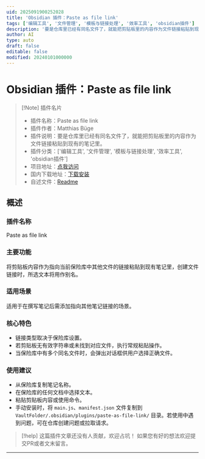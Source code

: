 ```yaml
---
uid: 2025091900252028
title: 'Obsidian 插件：Paste as file link'
tags: ['编辑工具', '文件管理', '模板与链接处理', '效率工具', 'obsidian插件']
description: '要是仓库里已经有同名文件了，就能把剪贴板里的内容作为文件链接粘贴到现有的笔记里。'
author: AI
type: auto
draft: false
editable: false
modified: 20240101000000
---
```


# Obsidian 插件：Paste as file link

> [!Note] 插件名片
> - 插件名称：Paste as file link
> - 插件作者：Matthias Büge
> - 插件说明：要是仓库里已经有同名文件了，就能把剪贴板里的内容作为文件链接粘贴到现有的笔记里。
> - 插件分类：['编辑工具', '文件管理', '模板与链接处理', '效率工具', 'obsidian插件']
> - 项目地址：[点我访问](https://github.com/mbedded/obsidian-paste-file-link)
> - 国内下载地址：[下载安装](https://pkmer.cn/products/plugin/pluginMarket/?paste-as-file-link)
> - 自述文件：[Readme](https://ghproxy.net/https://raw.githubusercontent.com/mbedded/obsidian-paste-file-link/master/README.md)



## 概述

### 插件名称
Paste as file link

### 主要功能
将剪贴板内容作为指向当前保险库中其他文件的链接粘贴到现有笔记里，创建文件链接时，所选文本将用作别名。

### 适用场景
适用于在撰写笔记后需添加指向其他笔记链接的场景。

### 核心特色
- 链接类型取决于保险库设置。
- 若剪贴板无有效字符串或未找到对应文件，执行常规粘贴操作。
- 当保险库中有多个同名文件时，会弹出对话框供用户选择正确文件。

### 使用建议
- 从保险库复制笔记名称。
- 在保险库的任何文档中选择文本。
- 粘贴剪贴板内容或使用命令。
- 手动安装时，将 `main.js`、`manifest.json` 文件复制到 `VaultFolder/.obsidian/plugins/paste-as-file-link/` 目录。若使用中遇到问题，可在仓库创建问题或拉取请求。


> [!help] 
> 这篇插件文章还没有人贡献，欢迎占坑！
> 如果您有好的想法欢迎提交PR或者文末留言。
> 

---


